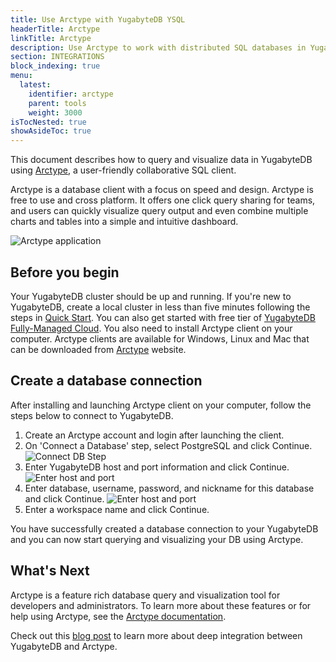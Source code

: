 ```yaml
---
title: Use Arctype with YugabyteDB YSQL
headerTitle: Arctype
linkTitle: Arctype
description: Use Arctype to work with distributed SQL databases in YugabyteDB.
section: INTEGRATIONS
block_indexing: true
menu:
  latest:
    identifier: arctype
    parent: tools
    weight: 3000
isTocNested: true
showAsideToc: true
---
```


This document describes how to query and visualize data in YugabyteDB using [Arctype](https://arctype.com/), a user-friendly collaborative SQL client.

Arctype is a database client with a focus on speed and design. Arctype is free to use and cross platform. It offers one click query sharing for teams, and users can quickly visualize query output and even combine multiple charts and tables into a simple and intuitive dashboard.

![Arctype application](/images/develop/tools/arctype/Arctype-YB-Image-2.png)


## Before you begin

Your YugabyteDB cluster should be up and running. If you're new to YugabyteDB, create a local cluster in less than five minutes following the steps in [Quick Start](../../../quick-start/install). You can also get started with free tier of [YugabyteDB Fully-Managed Cloud](https://www.yugabyte.com/cloud/). You also need to install Arctype client on your computer. Arctype clients are available for Windows, Linux and Mac that can be downloaded from [Arctype](https://arctype.com/) website.

## Create a database connection

After installing and launching Arctype client on your computer, follow the steps below to connect to YugabyteDB.

1. Create an Arctype account and login after launching the client.
2. On 'Connect a Database' step, select PostgreSQL and click Continue.
![Connect DB Step](/images/develop/tools/arctype/arctype-conect_step3.png)
3. Enter YugabyteDB host and port information and click Continue.
![Enter host and port](/images/develop/tools/arctype/arctype-connect-step4.png)
4. Enter database, username, password, and nickname for this database and click Continue.
![Enter host and port](/images/develop/tools/arctype/arctype-connect-step5.png)
5. Enter a workspace name and click Continue.

You have successfully created a database connection to your YugabyteDB and you can now start querying and visualizing your DB using Arctype.

## What's Next

Arctype is a feature rich database query and visualization tool for developers and administrators. To learn more about these features or for help using Arctype, see the [Arctype documentation](https://docs.arctype.com/).

Check out this [blog post](https://blog.yugabyte.com/yugabytedb-arctype-sql-integration/) to learn more about deep integration between YugabyteDB and Arctype.

